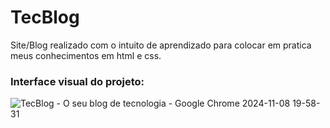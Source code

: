 # TecBlog
Site/Blog realizado com o intuito de aprendizado para colocar em pratica meus conhecimentos em html e css.

### Interface visual do projeto:
![TecBlog - O seu blog de tecnologia - Google Chrome 2024-11-08 19-58-31](https://github.com/user-attachments/assets/687eb328-909f-48ee-ac60-b6da270c430c)
